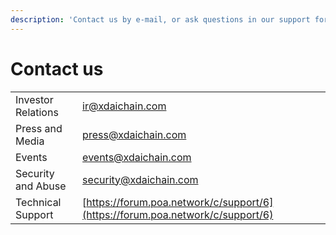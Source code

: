 ```yaml
---
description: 'Contact us by e-mail, or ask questions in our support forum'
---
```


# Contact us

|  |  |
| :--- | :--- |
| Investor Relations | [ir@xdaichain.com](mailto:ir@xdaichain.com) |
| Press and Media | [press@xdaichain.com](mailto:press@xdaichain.com) |
| Events | [events@xdaichain.com](mailto:events@xdaichain.com) |
| Security and Abuse | [security@xdaichain.com](mailto:security@xdaichain.com) |
| Technical Support | [https://forum.poa.network/c/support/6](https://forum.poa.network/c/support/6)  |



